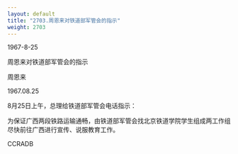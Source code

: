 ```yaml
---
layout: default
title: "2703.周恩来对铁道部军管会的指示"
weight: 2703
---
```


1967-8-25

周恩来对铁道部军管会的指示

周恩来

1967.08.25

8月25日上午，总理给铁道部军管会电话指示：

为保证广西两段铁路运输通畅，由铁道部军管会找北京铁道学院学生组成两工作组尽快前往广西进行宣传、说服教育工作。

CCRADB

